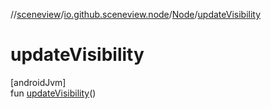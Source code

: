 //[sceneview](../../../index.md)/[io.github.sceneview.node](../index.md)/[Node](index.md)/[updateVisibility](update-visibility.md)

# updateVisibility

[androidJvm]\
fun [updateVisibility](update-visibility.md)()
